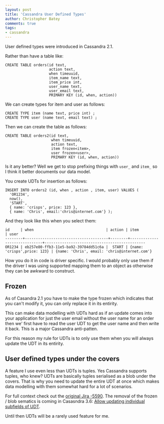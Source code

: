 ```yaml
---
layout: post
title: 'Cassandra User Defined Types'
author: Christopher Batey
comments: true
tags:
- cassandra
---
```


User defined types were introduced in Cassandra 2.1. 

Rather than have a table like:

```
CREATE TABLE orders(id text, 
                    action text, 
                    when timeuuid, 
                    item_name text,
                    item_price int, 
                    user_name text, 
                    user_email text, 
                    PRIMARY KEY (id, when, action))
```

We can create types for item and user as follows:

```
CREATE TYPE item (name text, price int) ;   
CREATE TYPE user (name text, email text) ;
```

Then we can create the table as follows:

```
CREATE TABLE orders2(id text, 
                     when timeuuid, 
                     action text, 
                     item frozen<item>,
                     user frozen<user>, 
                     PRIMARY KEY (id, when, action)) 
```

Is it any better? Well we get to stop prefixing things with `user_` and `item_`
so I think it better documents our data model.

You create UDTs for insertion as follows:

```
INSERT INTO orders2 (id, when , action , item, user) VALUES ( 
  'OR1234', 
  now(),
  'START', 
  { name: 'crisps', price: 123 }, 
  { name: 'Chris', email:'chris@internet.com'} ); 
```

And they look like this when you select them:

```
id     | when                                 | action | item                        | user
--------+--------------------------------------+--------+------------------------------+----------------------------------------------
OR1234 | eb257e80-ffb3-11e5-ba92-39784dd51c6a |  START | {name: 'crisps',price: 123} | {name: 'Chris', email: 'chris@internet.com'}

```


How you do it in code is driver specific. I would probably only use them if the
driver I was using supported mapping them to an object as otherwise they can be
awkward to construct.

## Frozen 

As of Casandra 2.1 you have to make the type frozen<yourtype> which indicates
that you can't modify it, you can only replace it in its entirity. 

This can make data modelling with UDTs hard as if an update comes into your
application for just the user email without the user name for an order then we'
first have to read the user UDT to get the user name and then write it back.
This is a major Cassandra anti-patten.

For this reason my rule for UDTs is to only use them when you will always update
the UDT in its entirity.

## User defined types under the covers

A feature I use even less than UDTs is tuples. Yes Cassandra supports tuples,
who knew? UDTs are basically tuples serialised as a blob under the covers. That is why you need
to update the entire UDT at once which makes
data modelling with them somewhat hard for a lot of scenarios. 

For full context check out the [original Jira -5590](https://issues.apache.org/jira/browse/CASSANDRA-5590). 
The removal of the frozen / blob sematics is coming in Casasndra 3.6: [Allow updating
individual subfields of UDT](https://issues.apache.org/jira/browse/CASSANDRA-7423). 

Until then UDTs will be a rarely used feature for me.




